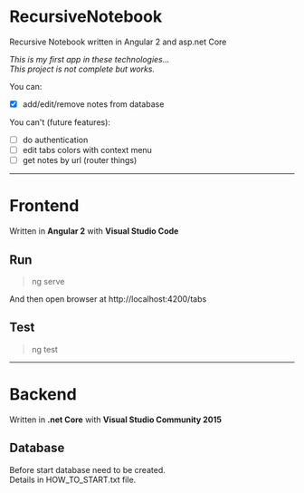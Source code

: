 # RecursiveNotebook
Recursive Notebook written in Angular 2 and asp.net Core

*This is my first app in these technologies...  
This project is not complete but works.*

You can:
- [x] add/edit/remove notes from database

You can't (future features):
- [ ] do authentication
- [ ] edit tabs colors with context menu
- [ ] get notes by url (router things)

---------------------------------------------------------

# Frontend

Written in **Angular 2** with **Visual Studio Code**

## Run
> ng serve

And then open browser at http://localhost:4200/tabs

## Test
> ng test

---------------------------------------------------------

# Backend

Written in **.net Core** with **Visual Studio Community 2015**

## Database

Before start database need to be created.  
Details in HOW_TO_START.txt file.
